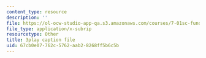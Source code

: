 ```yaml
---
content_type: resource
description: ''
file: https://ol-ocw-studio-app-qa.s3.amazonaws.com/courses/7-01sc-fundamentals-of-biology-fall-2011/67cb0e07762c5762aab28268ff5b6c5b_TnpCMgtDPgk.vtt
file_type: application/x-subrip
resourcetype: Other
title: 3play caption file
uid: 67cb0e07-762c-5762-aab2-8268ff5b6c5b
---
```

